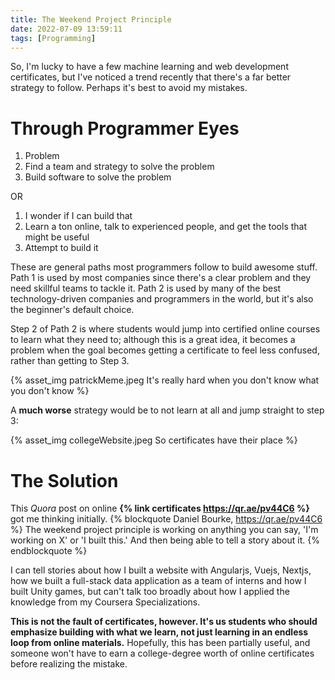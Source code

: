 ```yaml
---
title: The Weekend Project Principle
date: 2022-07-09 13:59:11
tags: [Programming]
---
```


So, I'm lucky to have a few machine learning and web development certificates, but I've noticed a trend recently that there's a far better strategy to follow. Perhaps it's best to avoid my mistakes.

<!-- more -->

# Through Programmer Eyes

1. Problem
2. Find a team and strategy to solve the problem
3. Build software to solve the problem

OR

1. I wonder if I can build that
2. Learn a ton online, talk to experienced people, and get the tools that might be useful
3. Attempt to build it

These are general paths most programmers follow to build awesome stuff. Path 1 is used by most companies since there's a clear problem and they need skillful teams to tackle it. Path 2 is used by many of the best technology-driven companies and programmers in the world, but it's also the beginner's default choice.

Step 2 of Path 2 is where students would jump into certified online courses to learn what they need to; although this is a great idea, it becomes a problem when the goal becomes getting a certificate to feel less confused, rather than getting to Step 3.

{% asset_img patrickMeme.jpeg It&apos;s really hard when you don&apos;t know what you don&apos;t know %}

A **much worse** strategy would be to not learn at all and jump straight to step 3:

{% asset_img collegeWebsite.jpeg So certificates have their place %}

# The Solution

This *Quora* post on online **{% link certificates https://qr.ae/pv44C6 %}** got me thinking initially.
{% blockquote Daniel Bourke, https://qr.ae/pv44C6 %}
The weekend project principle is working on anything you can say, 'I'm working on X' or 'I built this.' And then being able to tell a story about it.
{% endblockquote %}

I can tell stories about how I built a website with Angularjs, Vuejs, Nextjs, how we built a full-stack data application as a team of interns and how I built Unity games, but can't talk too broadly about how I applied the knowledge from my Coursera Specializations.

**This is not the fault of certificates, however. It's us students who should emphasize building with what we learn, not just learning in an endless loop from online materials.** Hopefully, this has been partially useful, and someone won't have to earn a college-degree worth of online certificates before realizing the mistake.
